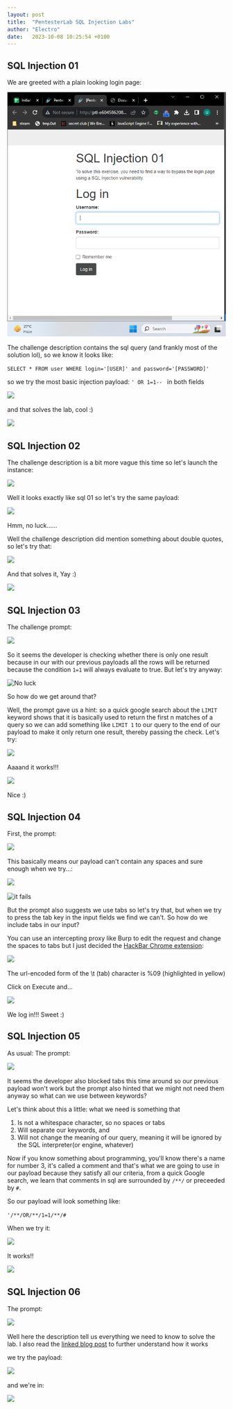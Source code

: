 ```yaml
---
layout: post
title:  "PentesterLab SQL Injection Labs"
author: "Electro"
date:   2023-10-08 10:25:54 +0100
---
```


## SQL Injection 01
We are greeted with a plain looking login page:

![](/assets/images/sql_01_login_page.png)

The challenge description contains the sql query (and frankly most of the solution lol), so we know it looks like:

 ```SELECT * FROM user WHERE login='[USER]' and password='[PASSWORD]'```

 so we try the most basic injection payload:
```' OR 1=1-- ``` in both fields

![](/assets/images/sql_01_payload.png)

and that solves the lab, cool :)

![](/assets/images/sql_01_solved.png)

## SQL Injection 02

The challenge description is a bit more vague this time so let's launch the instance:

![](/assets/images/sql_02_login_page.png)

Well it looks exactly like sql 01 so let's try the same payload:

![](/assets/images/sql_02_invalid.png)

Hmm, no luck......

Well the challenge description did mention something about double quotes, so let's try that:

![](/assets/images/sql_02_double_quotes.png)

And that solves it, Yay :)

![](/assets/images/sql_02_solved.png)

## SQL Injection 03

The challenge prompt:

![ ](/assets/images/sql_03_prompt.png)

So it seems the developer is checking whether there is only one result because in our with our previous payloads all the rows will be returned because the condition ```1=1``` will always evaluate to true. But let's try anyway:

![No luck](/assets/images/sql_03_failed.png)


So how do we get around that?

Well, the prompt gave us a hint: so a quick google search about the ```LIMIT``` keyword shows that it is basically used to return the first n matches of a query so we can add something like ```LIMIT 1``` to our query to the end of our payload to make it only return one result, thereby passing the check. 
Let's try:

![ ](/assets/images/sql_03_limit.png)

Aaaand it works!!!

![ ](/assets/images/sql_03_solved.png)

Nice :)


## SQL Injection 04

First, the prompt:

![ ](/assets/images/sql_04_prompt.png)

This basically means our payload can't contain any spaces and sure enough when we try...:

![ ](/assets/images/sql_04_try_quotes.png)


![it fails](/assets/images/sql_04_failed.png)

But the prompt also suggests we use tabs so let's try that, but when we try to press the tab key in the input fields we find we can't. So how do we include tabs in our input? 

You can use an intercepting proxy like Burp to edit the request and change the spaces to tabs but I just decided the [HackBar Chrome extension](https://chrome.google.com/webstore/detail/hackbar/ginpbkfigcoaokgflihfhhmglmbchinc/related):


![ ](/assets/images/sql_04_hackbar.png)

The url-encoded form of the \t (tab) character is %09 (highlighted in yellow)

Click on Execute and...

![ ](/assets/images/sql_04_solved.png)

We log in!!! Sweet :)

## SQL Injection 05

As usual: The prompt:

![ ](/assets/images/sql_05_prompt.png)

It seems the developer also blocked tabs this time around so our previous payload won't work but the prompt also hinted that we might not need them anyway so what can we use between keywords?

Let's think about this a little: what we need is something that 

1. Is not a whitespace character, so no spaces or tabs
2. Will separate our keywords, and
3. Will not change the meaning of our query, meaning it will be ignored by the SQL interpreter(or engine, whatever)

Now if you know something about programming, you'll know there's a name for number 3, it's called a comment and that's what we are going to use in our payload because they satisfy all our criteria, from a quick Google search, we learn that comments in sql are surrounded by ```/**/``` or preceeded by ```#```.

So our payload will look something like:

```'/**/OR/**/1=1/**/#```

When we try it:

![ ](/assets/images/sql_05_payload.png)

It works!!

![ ](/assets/images/sql_05_solved.png)

## SQL Injection 06

The prompt:

![ ](/assets/images/sql_06_prompt.png)

Well here the description tell us everything we need to know to solve the lab. I also read the [linked blog post](http://shiflett.org/blog/2006/jan/addslashes-versus-mysql-real-escape-string) to further understand how it works

we try the payload:

![ ](/assets/images/sql_06_payload.png)

and we're in:

![ ](/assets/images/sql_06_solved.png)